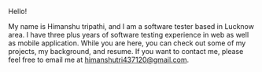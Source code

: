 Hello!

My name is Himanshu tripathi, and I am a software  tester based in Lucknow area. I have three plus years of software testing experience in web as well as mobile application.  While you are here, you can check out some of my projects, my background, and resume. If you want to contact me, please feel free to email me at himanshutri437120@gmail.com.

<!---
Himanshutripathii/Himanshutripathii is a ✨ special ✨ repository because its `README.md` (this file) appears on your GitHub profile.
You can click the Preview link to take a look at your changes.
--->
